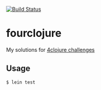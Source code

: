 [![Build Status](https://travis-ci.org/riksa/fourclojure.svg?branch=develop)](https://travis-ci.org/riksa/fourclojure)

# fourclojure

My solutions for [4clojure challenges](http://www.4clojure.com/problems)

## Usage


    $ lein test

